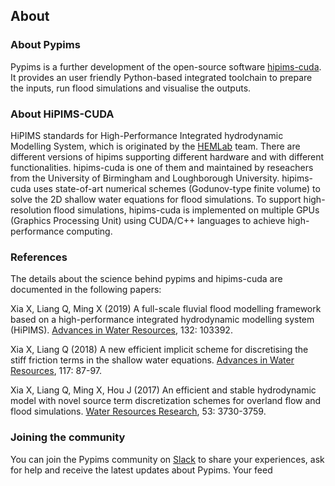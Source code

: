## About


### About Pypims

Pypims is a further development of the open-source software [hipims-cuda](https://github.com/HEMLab/hipims). It provides an user friendly Python-based integrated toolchain
to prepare the inputs, run flood simulations and visualise the outputs.

### About HiPIMS-CUDA

HiPIMS standards for High-Performance Integrated hydrodynamic Modelling System, which is originated by the [HEMLab](https://www.hemlab.org) team. There are different versions of hipims supporting different hardware and with different functionalities. hipims-cuda is one of them and maintained by reseachers from the University of Birmingham and Loughborough University.
hipims-cuda uses state-of-art numerical schemes (Godunov-type finite volume) to solve the 2D shallow water equations for flood simulations. 
To support high-resolution flood simulations, hipims-cuda is implemented on multiple GPUs (Graphics Processing Unit) using CUDA/C++ languages to achieve high-performance computing.

### References

The details about the science behind pypims and hipims-cuda are documented in the following papers:

Xia X, Liang Q, Ming X (2019) A full-scale fluvial flood modelling framework based on a high-performance integrated hydrodynamic modelling system (HiPIMS). [Advances in Water Resources](http://pstorage-loughborough-53465.s3.amazonaws.com/17232146/manuscript_final_R1_unmarked.pdf), 132: 103392.

Xia X, Liang Q (2018) A new efficient implicit scheme for discretising the stiff friction terms in the shallow water equations. [Advances in Water Resources](https://www.sciencedirect.com/science/article/pii/S0309170818302124), 117: 87-97.

Xia X, Liang Q, Ming X, Hou J (2017) An efficient and stable hydrodynamic model with novel source term discretization schemes for overland flow and flood simulations. [Water Resources Research](https://agupubs.onlinelibrary.wiley.com/doi/full/10.1002/2016WR020055), 53: 3730-3759.

### Joining the community

You can join the Pypims community on [Slack](https://join.slack.com/t/pypims-community/shared_invite/zt-1ieab3l44-vw6QY43tsFaEd~w8T_llYg) to share your experiences, ask for help and receive the latest updates about Pypims. Your feed